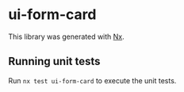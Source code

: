 # ui-form-card

This library was generated with [Nx](https://nx.dev).

## Running unit tests

Run `nx test ui-form-card` to execute the unit tests.
